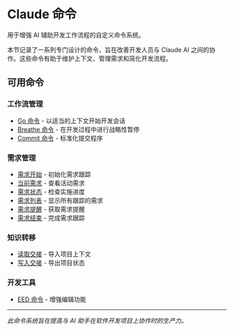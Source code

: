 # Claude 命令

用于增强 AI 辅助开发工作流程的自定义命令系统。

本节记录了一系列专门设计的命令，旨在改善开发人员与 Claude AI 之间的协作。这些命令有助于维护上下文、管理需求和简化开发流程。

## 可用命令

### 工作流管理
- [Go 命令](./commands/go) - 以适当的上下文开始开发会话
- [Breathe 命令](./commands/breathe) - 在开发过程中进行战略性暂停
- [Commit 命令](./commands/commit) - 标准化提交程序

### 需求管理
- [需求开始](./commands/requirements-start) - 初始化需求跟踪
- [当前需求](./commands/requirements-current) - 查看活动需求
- [需求状态](./commands/requirements-status) - 检查实施进度
- [需求列表](./commands/requirements-list) - 显示所有跟踪的需求
- [需求提醒](./commands/requirements-remind) - 获取需求提醒
- [需求结束](./commands/requirements-end) - 完成需求跟踪

### 知识转移
- [读取交接](./commands/read-handover) - 导入项目上下文
- [写入交接](./commands/write-handover) - 导出项目状态

### 开发工具
- [EED 命令](./commands/eed) - 增强编辑功能

---

*此命令系统旨在提高与 AI 助手在软件开发项目上协作时的生产力。*